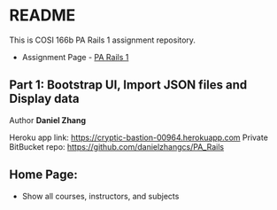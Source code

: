 # README
This is COSI 166b PA Rails 1 assignment repository.
* Assignment Page - [PA Rails 1](http://cosi166b.s3-website-us-west-2.amazonaws.com/content/topics/pa/pa_rails_1.md/)

## Part 1: Bootstrap UI, Import JSON files and Display data

Author  **Daniel Zhang**  

Heroku app link:  https://cryptic-bastion-00964.herokuapp.com 
Private BitBucket repo: https://github.com/danielzhangcs/PA_Rails 

## Home Page:

* Show all courses, instructors, and subjects

